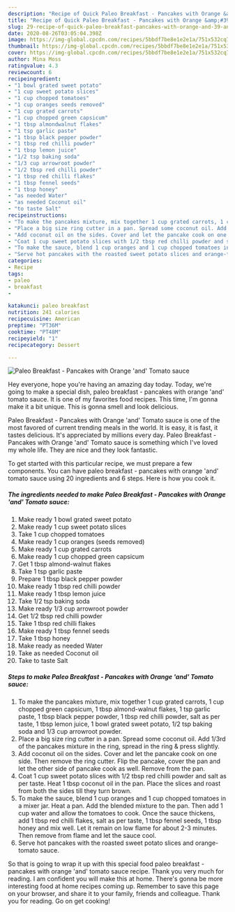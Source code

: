 ```yaml
---
description: "Recipe of Quick Paleo Breakfast - Pancakes with Orange &amp;#39;and&amp;#39; Tomato sauce"
title: "Recipe of Quick Paleo Breakfast - Pancakes with Orange &amp;#39;and&amp;#39; Tomato sauce"
slug: 29-recipe-of-quick-paleo-breakfast-pancakes-with-orange-and-39-and-and-39-tomato-sauce
date: 2020-08-26T03:05:04.398Z
image: https://img-global.cpcdn.com/recipes/5bbdf7be8e1e2e1a/751x532cq70/paleo-breakfast-pancakes-with-orange-and-tomato-sauce-recipe-main-photo.jpg
thumbnail: https://img-global.cpcdn.com/recipes/5bbdf7be8e1e2e1a/751x532cq70/paleo-breakfast-pancakes-with-orange-and-tomato-sauce-recipe-main-photo.jpg
cover: https://img-global.cpcdn.com/recipes/5bbdf7be8e1e2e1a/751x532cq70/paleo-breakfast-pancakes-with-orange-and-tomato-sauce-recipe-main-photo.jpg
author: Mina Moss
ratingvalue: 4.3
reviewcount: 6
recipeingredient:
- "1 bowl grated sweet potato"
- "1 cup sweet potato slices"
- "1 cup chopped tomatoes"
- "1 cup oranges seeds removed"
- "1 cup grated carrots"
- "1 cup chopped green capsicum"
- "1 tbsp almondwalnut flakes"
- "1 tsp garlic paste"
- "1 tbsp black pepper powder"
- "1 tbsp red chilli powder"
- "1 tbsp lemon juice"
- "1/2 tsp baking soda"
- "1/3 cup arrowroot powder"
- "1/2 tbsp red chilli powder"
- "1 tbsp red chilli flakes"
- "1 tbsp fennel seeds"
- "1 tbsp honey"
- "as needed Water"
- "as needed Coconut oil"
- "to taste Salt"
recipeinstructions:
- "To make the pancakes mixture, mix together 1 cup grated carrots, 1 cup chopped green capsicum, 1 tbsp almond-walnut flakes, 1 tsp garlic paste, 1 tbsp black pepper powder, 1 tbsp red chilli powder, salt as per taste, 1 tbsp lemon juice, 1 bowl grated sweet potato, 1/2 tsp baking soda and 1/3 cup arrowroot powder."
- "Place a big size ring cutter in a pan. Spread some coconut oil. Add 1/3rd of the pancakes mixture in the ring, spread in the ring &amp; press slightly."
- "Add coconut oil on the sides. Cover and let the pancake cook on one side. Then remove the ring cutter. Flip the pancake, cover the pan and let the other side of pancake cook as well. Remove from the pan."
- "Coat 1 cup sweet potato slices with 1/2 tbsp red chilli powder and salt as per taste. Heat 1 tbsp coconut oil in the pan. Place the slices and roast from both the sides till they turn brown."
- "To make the sauce, blend 1 cup oranges and 1 cup chopped tomatoes in a mixer jar. Heat a pan. Add the blended mixture to the pan. Then add 1 cup water and allow the tomatoes to cook. Once the sauce thickens, add 1 tbsp red chilli flakes, salt as per taste, 1 tbsp fennel seeds, 1 tbsp honey and mix well. Let it remain on low flame for about 2-3 minutes. Then remove from flame and let the sauce cool."
- "Serve hot pancakes with the roasted sweet potato slices and orange-tomato sauce."
categories:
- Recipe
tags:
- paleo
- breakfast
- 

katakunci: paleo breakfast  
nutrition: 241 calories
recipecuisine: American
preptime: "PT36M"
cooktime: "PT48M"
recipeyield: "1"
recipecategory: Dessert

---
```



![Paleo Breakfast - Pancakes with Orange &#39;and&#39; Tomato sauce](https://img-global.cpcdn.com/recipes/5bbdf7be8e1e2e1a/751x532cq70/paleo-breakfast-pancakes-with-orange-and-tomato-sauce-recipe-main-photo.jpg)

Hey everyone, hope you're having an amazing day today. Today, we're going to make a special dish, paleo breakfast - pancakes with orange &#39;and&#39; tomato sauce. It is one of my favorites food recipes. This time, I'm gonna make it a bit unique. This is gonna smell and look delicious.

Paleo Breakfast - Pancakes with Orange &#39;and&#39; Tomato sauce is one of the most favored of current trending meals in the world. It is easy, it is fast, it tastes delicious. It's appreciated by millions every day. Paleo Breakfast - Pancakes with Orange &#39;and&#39; Tomato sauce is something which I've loved my whole life. They are nice and they look fantastic.




To get started with this particular recipe, we must prepare a few components. You can have paleo breakfast - pancakes with orange &#39;and&#39; tomato sauce using 20 ingredients and 6 steps. Here is how you cook it.

##### The ingredients needed to make Paleo Breakfast - Pancakes with Orange &#39;and&#39; Tomato sauce:

1. Make ready 1 bowl grated sweet potato
1. Make ready 1 cup sweet potato slices
1. Take 1 cup chopped tomatoes
1. Make ready 1 cup oranges (seeds removed)
1. Make ready 1 cup grated carrots
1. Make ready 1 cup chopped green capsicum
1. Get 1 tbsp almond-walnut flakes
1. Take 1 tsp garlic paste
1. Prepare 1 tbsp black pepper powder
1. Make ready 1 tbsp red chilli powder
1. Make ready 1 tbsp lemon juice
1. Take 1/2 tsp baking soda
1. Make ready 1/3 cup arrowroot powder
1. Get 1/2 tbsp red chilli powder
1. Take 1 tbsp red chilli flakes
1. Make ready 1 tbsp fennel seeds
1. Take 1 tbsp honey
1. Make ready as needed Water
1. Take as needed Coconut oil
1. Take to taste Salt




##### Steps to make Paleo Breakfast - Pancakes with Orange &#39;and&#39; Tomato sauce:

1. To make the pancakes mixture, mix together 1 cup grated carrots, 1 cup chopped green capsicum, 1 tbsp almond-walnut flakes, 1 tsp garlic paste, 1 tbsp black pepper powder, 1 tbsp red chilli powder, salt as per taste, 1 tbsp lemon juice, 1 bowl grated sweet potato, 1/2 tsp baking soda and 1/3 cup arrowroot powder.
1. Place a big size ring cutter in a pan. Spread some coconut oil. Add 1/3rd of the pancakes mixture in the ring, spread in the ring &amp; press slightly.
1. Add coconut oil on the sides. Cover and let the pancake cook on one side. Then remove the ring cutter. Flip the pancake, cover the pan and let the other side of pancake cook as well. Remove from the pan.
1. Coat 1 cup sweet potato slices with 1/2 tbsp red chilli powder and salt as per taste. Heat 1 tbsp coconut oil in the pan. Place the slices and roast from both the sides till they turn brown.
1. To make the sauce, blend 1 cup oranges and 1 cup chopped tomatoes in a mixer jar. Heat a pan. Add the blended mixture to the pan. Then add 1 cup water and allow the tomatoes to cook. Once the sauce thickens, add 1 tbsp red chilli flakes, salt as per taste, 1 tbsp fennel seeds, 1 tbsp honey and mix well. Let it remain on low flame for about 2-3 minutes. Then remove from flame and let the sauce cool.
1. Serve hot pancakes with the roasted sweet potato slices and orange-tomato sauce.




So that is going to wrap it up with this special food paleo breakfast - pancakes with orange &#39;and&#39; tomato sauce recipe. Thank you very much for reading. I am confident you will make this at home. There's gonna be more interesting food at home recipes coming up. Remember to save this page on your browser, and share it to your family, friends and colleague. Thank you for reading. Go on get cooking!

